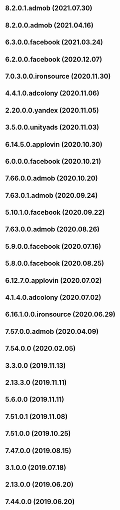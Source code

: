 ## 8.2.0.1.admob (2021.07.30)



## 8.2.0.0.admob (2021.04.16)



## 6.3.0.0.facebook (2021.03.24)



## 6.2.0.0.facebook (2020.12.07)



## 7.0.3.0.0.ironsource (2020.11.30)



## 4.4.1.0.adcolony (2020.11.06)



## 2.20.0.0.yandex (2020.11.05)



## 3.5.0.0.unityads (2020.11.03)



## 6.14.5.0.applovin (2020.10.30)



## 6.0.0.0.facebook (2020.10.21)



## 7.66.0.0.admob (2020.10.20)



## 7.63.0.1.admob (2020.09.24)



## 5.10.1.0.facebook (2020.09.22)



## 7.63.0.0.admob (2020.08.26)



## 5.9.0.0.facebook (2020.07.16)



## 5.8.0.0.facebook (2020.08.25)



## 6.12.7.0.applovin (2020.07.02)



## 4.1.4.0.adcolony (2020.07.02)



## 6.16.1.0.0.ironsource (2020.06.29)



## 7.57.0.0.admob (2020.04.09)



## 7.54.0.0 (2020.02.05)



## 3.3.0.0 (2019.11.13)



## 2.13.3.0 (2019.11.11)



## 5.6.0.0 (2019.11.11)



## 7.51.0.1 (2019.11.08)



## 7.51.0.0 (2019.10.25)



## 7.47.0.0 (2019.08.15)



## 3.1.0.0 (2019.07.18)



## 2.13.0.0 (2019.06.20)



## 7.44.0.0 (2019.06.20)




